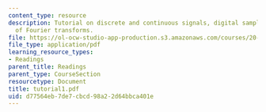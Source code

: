```yaml
---
content_type: resource
description: Tutorial on discrete and continuous signals, digital sampling, and summary
  of Fourier transforms.
file: https://ol-ocw-studio-app-production.s3.amazonaws.com/courses/20-309-biological-engineering-ii-instrumentation-and-measurement-fall-2006/d77564eb7de7cbcd98a22d64bbca401e_tutorial1.pdf
file_type: application/pdf
learning_resource_types:
- Readings
parent_title: Readings
parent_type: CourseSection
resourcetype: Document
title: tutorial1.pdf
uid: d77564eb-7de7-cbcd-98a2-2d64bbca401e
---
```

